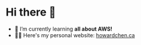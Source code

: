 # Hi there 👋

- 🌱 I’m currently learning **all about AWS!**
- 👨‍💻 Here's my personal website: [howardchen.ca](https://howardchen.ca)
